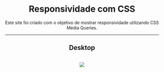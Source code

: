 <h1 style="text-align: center">Responsividade com CSS</h1>
<p style="text-align: center">Este site foi criado com o objetivo de mostrar responsividade utilizando CSS Media Queries.</p>

<hr>

<h2 style = "text-align: center">Desktop</h2>
<br>
<div style= "text-align:center" ><img src=".images/Cracha" /></div>
<br>